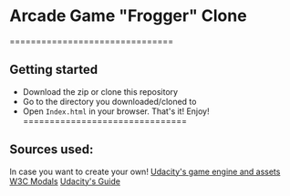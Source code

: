# Arcade Game "Frogger" Clone
===============================
## Getting started
 - Download the zip or clone this repository
 - Go to the directory you downloaded/cloned to
 - Open `Index.html` in your browser.
 That's it! Enjoy!
===============================
## Sources used:
In case you want to create your own!
[Udacity's game engine and assets](https://github.com/udacity/frontend-nanodegree-arcade-game)
[W3C Modals](https://www.w3schools.com/howto/howto_css_modals.asp)
[Udacity's Guide](https://docs.google.com/document/d/1v01aScPjSWCCWQLIpFqvg3-vXLH2e8_SZQKC8jNO0Dc/pub?embedded=true)
